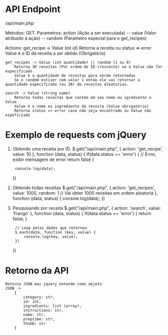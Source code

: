 # API Endpoint
/api/main.php

Metodos: GET.
Parametros: action (Ação a ser executada) -- value (Valor atribuido a ação) -- random (Parametro especial para o get_recipes)

Actions: 
    get_recipe -> Value (int id)
        Retorna a receita ou status => error
        Value é o ID da receita a ser obtido (Obrigatório)
    
    get_recipes -> Value (int quantidade) || random (1 ou 0)
        Retorna 30 receitas (Por ordem de ID crescente) se o Value não for especificado
        Value é a quantidade de receitas para serem retornadas
        Se o random estiver com valor 1 então ele vai retornar a quantidade especificada (ou 30) de receitas aleatorias.
    
    search -> Value (string name)
        Retorna todas receitas que contém em seu nome ou igrediente o Value
        Value é o nome ou ingrediente da receita (Value obrigatório)
        Retorna status => error caso não seja encontrado ou Value não espeficiado

# Exemplo de requests com jQuery

1. Obtendo uma receita por ID. 
    $.get("/api/main.php", {
        action: 'get_recipe',
        value: 10
    }, function (data, status) {
        if(data.status == 'error') {
            // Error, exibir mensagem de error
            return false
        }

        console.log(data);
    })

2. Obtendo todas receitas
    $.get("/api/main.php", {
        action: 'get_recipes',
        value: 1000,
        random: 1 // Vai obter 1000 receitas em ordem aleatoria
    }, function (data, status) {
        console.log(data);
    })

3. Pesquisando por receita
    $.get("/api/main.php", {
        action: 'search',
        value: 'frango'
    }, function (data, status) {
        if(data.status == 'error') {
            return false;
        }

        // Loop pelos dados que retornou
        $.each(data, function (key, value) {
            console.log(key, value);
        })
    })

# Retorno da API
    Retorna JSON mas jquery entende como objeto
    JSON ->
        {
            category: str,
            id: int,
            ingredients: list (array),
            instructions: str,
            name: str,
            preptime: str,
            thumb: str
        }